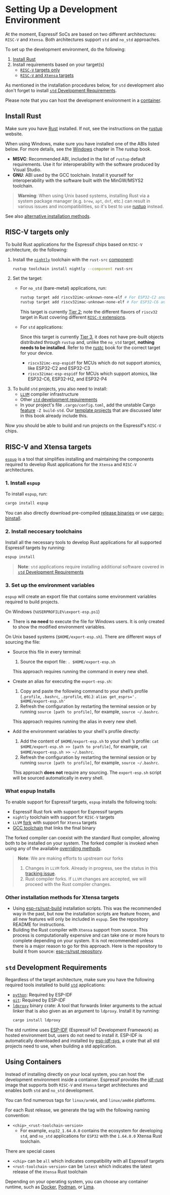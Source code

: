 # Setting Up a Development Environment

At the moment, Espressif SoCs are based on two different architectures: `RISC-V` and `Xtensa`. Both architectures support `std` and `no_std` approaches.

To set up the development environment, do the following:

1. [Install Rust][install-rust]
2. Install requirements based on your target(s)
    - [`RISC-V` targets only][risc-v-targets]
    - [`RISC-V` and `Xtensa` targets][rics-v-xtensa-targets]

As mentioned in the installation procedures below, for `std` development also don't forget to install [`std` Development Requirements][rust-esp-book-std-requirements].

Please note that you can host the development environment in a [container][use-containers].

[install-rust]: #install-rust
[risc-v-targets]: #risc-v-targets-only
[rics-v-xtensa-targets]: #risc-v-and-xtensa-targets
[use-containers]: #using-containers

## Install Rust

Make sure you have [Rust][rust-lang-org] installed. If not, see the instructions on the [rustup][rustup.rs-website] website.

When using Windows, make sure you have installed one of the ABIs listed below. For more details, see the [Windows][rustup-book-windows] chapter in The rustup book.
- **MSVC**: Recommended ABI, included in the list of `rustup` default requirements. Use it for interoperability with the software produced by Visual Studio.
- **GNU**: ABI used by the GCC toolchain. Install it yourself for interoperability with the software built with the MinGW/MSYS2 toolchain.

> **Warning**: When using Unix based systems, installing Rust via a system package manager (e.g. `brew`, `apt`, `dnf`, etc.) can result in various issues and incompatibilities, so it's best to use [rustup][rustup.rs-website] instead.

See also [alternative installation methods][rust-alt-installation].

[rustup.rs-website]: https://rustup.rs/
[rust-alt-installation]: https://rust-lang.github.io/rustup/installation/other.html
[rustup-book-windows]: https://rust-lang.github.io/rustup/installation/windows.html
[rust-lang-org]: https://www.rust-lang.org/

## RISC-V targets only

To build Rust applications for the Espressif chips based on `RISC-V` architecture, do the following:

1. Install the [`nightly`][rustup-book-channel-nightly] toolchain with the `rust-src` [component][rustup-book-components]:

    ```bash
    rustup toolchain install nightly --component rust-src
    ```

[rustup-book-channel-nightly]: https://rust-lang.github.io/rustup/concepts/channels.html#working-with-nightly-rust
[rustup-book-components]: https://rust-lang.github.io/rustup/concepts/components.html


2. Set the target:
    - For `no_std` (bare-metal) applications, run:

      ```bash
      rustup target add riscv32imc-unknown-none-elf # For ESP32-C2 and ESP32-C3
      rustup target add riscv32imac-unknown-none-elf # For ESP32-C6 and ESP32-H2
      ```

      This target is currently [Tier 2][rust-lang-book--platform-support-tier2]; note the different flavors of `riscv32` target in Rust covering different [`RISC-V` extensions][wiki-riscv-standard-extensions].

    - For `std` applications:

      Since this target is currently [Tier 3][rust-lang-book--platform-support-tier3], it does not have pre-built objects distributed through `rustup` and, unlike the `no_std` target, **nothing needs to be installed**. Refer to the [rustc](https://github.com/rust-lang/rust/blob/master/src/doc/rustc/src/platform-support/esp-idf.md) book for the correct target for your device. 
      
      - `riscv32imc-esp-espidf` for MCUs which do not support atomics, like ESP32-C2 and ESP32-C3
      - `riscv32imac-esp-espidf` for MCUs which support atomics, like ESP32-C6, ESP32-H2, and ESP32-P4

[rust-lang-book--platform-support-tier2]: https://doc.rust-lang.org/nightly/rustc/platform-support.html#tier-2
[wiki-riscv-standard-extensions]: https://en.wikichip.org/wiki/risc-v/standard_extensions
[rust-lang-book--platform-support-tier3]: https://doc.rust-lang.org/nightly/rustc/platform-support.html#tier-3


3. To build `std` projects, you also need to install:
    - [`LLVM`][llvm-website] compiler infrastructure
    - Other [`std` development requirements][rust-esp-book-std-requirements]
    - In your project's file `.cargo/config.toml`, add the unstable Cargo [feature][cargo-book-unstable-features] `-Z build-std`. Our [template projects][rust-esp-book-write-app-generate-project] that are discussed later in this book already include this.


[llvm-website]: https://llvm.org/
[rust-esp-book-std-requirements]: #std-development-requirements
[cargo-book-unstable-features]: https://doc.rust-lang.org/cargo/reference/unstable.html
[rust-esp-book-write-app-generate-project]: ../writing-your-own-application/generate-project/index.md


Now you should be able to build and run projects on the Espressif's `RISC-V` chips.


## RISC-V and Xtensa targets

[`espup`][espup-github] is a tool that simplifies installing and maintaining the components required to develop Rust applications for the `Xtensa` and `RISC-V` architectures.

[espup-github]: https://github.com/esp-rs/espup

### 1. Install `espup`

To install `espup`, run:
```sh
cargo install espup
```

You can also directly download pre-compiled [release binaries] or use [cargo-binstall].

[release binaries]: https://github.com/esp-rs/espup/releases
[cargo-binstall]: https://github.com/cargo-bins/cargo-binstall

### 2. Install neccesary toolchains

Install all the necessary tools to develop Rust applications for all supported Espressif targets by running:
```sh
espup install
```

> **Note**: `std` applications require installing additional software covered in [`std` Development Requirements][rust-esp-book-std-requirements]

### 3. Set up the environment variables
`espup` will create an export file that contains some environment variables required to build projects.

On Windows (`%USERPROFILE%\export-esp.ps1`)
  - There is **no need** to execute the file for Windows users. It is only created to show the modified environment variables.

On Unix based systems (`$HOME/export-esp.sh`). There are different ways of sourcing the file:
- Source this file in every terminal:
   1. Source the export file: `. $HOME/export-esp.sh`

   This approach requires running the command in every new shell.
- Create an alias for executing the `export-esp.sh`:
   1. Copy and paste the following command to your shell’s profile (`.profile`, `.bashrc`, `.zprofile`, etc.): `alias get_esprs='. $HOME/export-esp.sh'`
   2. Refresh the configuration by restarting the terminal session or by running `source [path to profile]`, for example, `source ~/.bashrc`.

   This approach requires running the alias in every new shell.
- Add the environment variables to your shell's profile directly:
   1. Add the content of `$HOME/export-esp.sh` to your shell ’s profile: `cat $HOME/export-esp.sh >> [path to profile]`, for example, `cat $HOME/export-esp.sh >> ~/.bashrc`.
   2. Refresh the configuration by restarting the terminal session or by running `source [path to profile]`, for example, `source ~/.bashrc`.

   This approach **does not** require any sourcing. The `export-esp.sh` script will be sourced automatically in every shell.


### What espup Installs

To enable support for Espressif targets, `espup` installs the following tools:

- Espressif Rust fork with support for Espressif targets
- `nightly` toolchain with support for `RISC-V` targets
- `LLVM` [fork][llvm-github-fork] with support for `Xtensa` targets
- [GCC toolchain][gcc-toolchain-github-fork] that links the final binary

The forked compiler can coexist with the standard Rust compiler, allowing both to be installed on your system. The forked compiler is invoked when using any of the available [overriding methods][rustup-overrides].

> **Note**: We are making efforts to upstream our forks
> 1. Changes in `LLVM` fork. Already in progress, see the status in this [tracking issue][llvm-github-fork-upstream issue].
> 2. Rust compiler forks. If `LLVM` changes are accepted, we will proceed with the Rust compiler changes.


[llvm-github-fork]: https://github.com/espressif/llvm-project
[gcc-toolchain-github-fork]: https://github.com/espressif/crosstool-NG/
[rustup-overrides]: https://rust-lang.github.io/rustup/overrides.html
[llvm-github-fork-upstream issue]: https://github.com/espressif/llvm-project/issues/4


### Other installation methods for Xtensa targets

- Using [esp-rs/rust-build] installation scripts. This was the recommended way in the past, but now the installation scripts are feature frozen, and all new features will only be included in `espup`. See the repository README for instructions.
- Building the Rust compiler with `Xtensa` support from source. This process is computationally expensive and can take one or more hours to complete depending on your system. It is not recommended unless there is a major reason to go for this approach. Here is the repository to build it from source: [esp-rs/rust repository].

[esp-rs/rust-build]: https://github.com/esp-rs/rust-build#download-installer-in-bash
[esp-rs/rust repository]: https://github.com/esp-rs/rust


## `std` Development Requirements

Regardless of the target architecture, make sure you have the following required tools installed to build [`std`][rust-esp-book-overview-std] applications:

- [`python`][python-website-download]: Required by ESP-IDF
- [`git`][git-website-download]: Required by ESP-IDF
- [`ldproxy`][embuild-github-ldproxy] binary crate: A tool that forwards linker arguments to the actual linker that is also given as an argument to `ldproxy`. Install it by running:
    ```sh
    cargo install ldproxy
    ```

The std runtime uses [ESP-IDF][esp-idf-github] (Espressif IoT Development Framework) as hosted environment but, users do not need to install it. ESP-IDF is automatically downloaded and installed by [esp-idf-sys][esp-idf-sys-github], a crate that all std projects need to use, when building a std application.


[rust-esp-book-overview-std]: ../overview/using-the-standard-library.md
[python-website-download]: https://www.python.org/downloads/
[git-website-download]: https://git-scm.com/downloads
[embuild-github-ldproxy]: https://github.com/esp-rs/embuild/tree/master/ldproxy
[esp-idf-sys-github]: https://github.com/esp-rs/esp-idf-sys
[esp-idf-github]: https://github.com/espressif/esp-idf


## Using Containers

Instead of installing directly on your local system, you can host the development environment inside a container. Espressif provides the [idf-rust] image that supports both `RISC-V` and `Xtensa` target architectures and enables both `std` and `no_std` development.

You can find numerous tags for `linux/arm64`, and `linux/amd64` platforms.

For each Rust release, we generate the tag with the following naming convention:

- `<chip>_<rust-toolchain-version>`
  - For example, `esp32_1.64.0.0` contains the ecosystem for developing `std`, and `no_std` applications for `ESP32` with the `1.64.0.0` Xtensa Rust toolchain.

There are special cases

- `<chip>` can be `all` which indicates compatibility with all Espressif targets
- `<rust-toolchain-version>` can be `latest` which indicates the latest release of the `Xtensa` Rust toolchain

Depending on your operating system, you can choose any container runtime, such as [Docker], [Podman], or [Lima].


[Docker]: https://www.docker.com/
[Podman]: https://podman.io/
[Lima]: https://github.com/lima-vm/lima
[idf-rust]: https://hub.docker.com/r/espressif/idf-rust/tags
